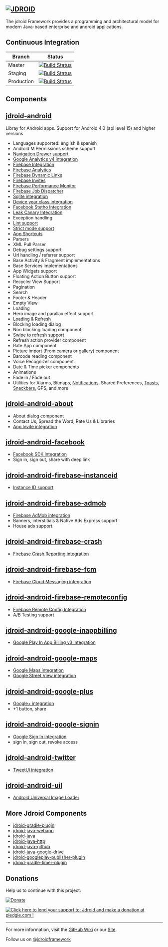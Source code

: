 [![JDROID](https://raw.githubusercontent.com/maxirosson/jdroid/gh-pages/images/logoDark.png)](http://jdroidframework.com/)
-----------

The jdroid Framework provides a programming and architectural model for modern Java-based enterprise and android applications.

Continuous Integration
-----------

|Branch|Status|
| ------------- | ------------- |
|Master|[![Build Status](https://api.travis-ci.org/maxirosson/jdroid.svg?branch=master)](https://travis-ci.org/maxirosson/jdroid)|
|Staging|[![Build Status](https://api.travis-ci.org/maxirosson/jdroid.svg?branch=staging)](https://travis-ci.org/maxirosson/jdroid)|
|Production|[![Build Status](https://api.travis-ci.org/maxirosson/jdroid.svg?branch=production)](https://travis-ci.org/maxirosson/jdroid)|

Components
--------------

## [jdroid-android](https://github.com/maxirosson/jdroid/wiki/jdroid-Android)

Libray for Android apps. Support for Android 4.0 (api level 15) and higher versions
* Languages supported: english & spanish
* Android M Permissions scheme support
* [Navigation Drawer support](https://developer.android.com/design/patterns/navigation-drawer.html)
* [Google Analytics v4 integration](https://developers.google.com/analytics/devguides/collection/android/v4/)
* [Firebase Integration](https://firebase.google.com/docs/)
 * [Firebase Analytics](https://firebase.google.com/docs/analytics/)
 * [Firebase Dynamic Links](https://firebase.google.com/docs/dynamic-links/)
 * [Firebase Invites](https://firebase.google.com/docs/invites/)
 * [Firebase Performance Monitor](https://firebase.google.com/docs/perf-mon/)
 * [Firebase Job Dispatcher](https://github.com/firebase/firebase-jobdispatcher-android)
* [Sqlite integration](https://sqlite.org/)
* [Device year class integration](https://github.com/facebook/device-year-class)
* [Facebook Stetho Integration](https://github.com/facebook/stetho)
* [Leak Canary Integration](https://github.com/square/leakcanary)
* Exception handling
* [Lint support](http://developer.android.com/tools/help/lint.html)
* [Strict mode support](http://developer.android.com/reference/android/os/StrictMode.html)
* [App Shortcuts](https://developer.android.com/guide/topics/ui/shortcuts.html)
* Parsers
 * XML Pull Parser
* Debug settings support
* Url handling / referrer support
* Base Activity & Fragment implementations
* Base Services implementations
* App Widgets support
* Floating Action Button support
* Recycler View Support
 * Pagination
 * Search
 * Footer & Header
 * Empty View
 * Loading
* Hero image and parallax effect support
* Loading & Refresh
 * Blocking loading dialog
 * Non blocking loading component
 * [Swipe to refresh support](http://developer.android.com/reference/android/support/v4/widget/SwipeRefreshLayout.html)
 * Refresh action provider component
* Rate App component
* Picture import (From camera or gallery) component
* Barcode reading component
* Voice Recognizer component
* Date & Time picker components
* Animations
 * Fade in / Fade out
* Utilities for Alarms, Bitmaps, [Notifications](http://developer.android.com/design/patterns/notifications.html), Shared Preferences, [Toasts](http://developer.android.com/guide/topics/ui/notifiers/toasts.html), [Snackbars](http://developer.android.com/reference/android/support/design/widget/Snackbar.html), GPS, and more

## [jdroid-android-about](https://github.com/maxirosson/jdroid/wiki/jdroid-Android)

* About dialog component
 * Contact Us, Spread the Word, Rate Us & Libraries
* [App Invite integration](https://developers.google.com/app-invites/android/)

## [jdroid-android-facebook](https://github.com/maxirosson/jdroid/wiki/jdroid-Android)

* [Facebook SDK integration](https://developers.facebook.com/docs/android/)
 * Sign in, sign out, share with deep link

## [jdroid-android-firebase-instanceid](https://github.com/maxirosson/jdroid/wiki/jdroid-Android)
* [Instance ID support](https://developers.google.com/instance-id/)

## [jdroid-android-firebase-admob](https://github.com/maxirosson/jdroid/wiki/jdroid-Android)

* [Firebase AdMob integration](https://firebase.google.com/docs/admob/)
 * Banners, interstitials & Native Ads Express support
* House ads support

## [jdroid-android-firebase-crash](https://github.com/maxirosson/jdroid/wiki/jdroid-Android)

* [Firebase Crash Reporting integration](https://firebase.google.com/docs/crash/)

## [jdroid-android-firebase-fcm](https://github.com/maxirosson/jdroid/wiki/jdroid-Android)

* [Firebase Cloud Messaging integration](https://firebase.google.com/docs/cloud-messaging/)
 
## [jdroid-android-firebase-remoteconfig](https://github.com/maxirosson/jdroid/wiki/jdroid-Android)

* [Firebase Remote Config Integration](https://firebase.google.com/docs/remote-config/)
 * A/B Testing support

## [jdroid-android-google-inappbilling](https://github.com/maxirosson/jdroid/wiki/jdroid-Android)

* [Google Play In App Billing v3 integration](http://developer.android.com/google/play/billing/index.html)

## [jdroid-android-google-maps](https://github.com/maxirosson/jdroid/wiki/jdroid-Android)

 * [Google Maps integration](http://developer.android.com/google/play-services/maps.html)
 * [Google Street View integration](https://developers.google.com/maps/documentation/android-api/streetview)

## [jdroid-android-google-plus](https://github.com/maxirosson/jdroid/wiki/jdroid-Android)

 * [Google+ integration](http://developer.android.com/google/play-services/plus.html)
  * +1 button, share

## [jdroid-android-google-signin](https://github.com/maxirosson/jdroid/wiki/jdroid-Android)

 * [Google Sign In integration](https://developers.google.com/identity/sign-in/android/)
  * sign in, sign out, revoke access
  
## [jdroid-android-twitter](https://github.com/maxirosson/jdroid/wiki/jdroid-Android)

 * [TweetUi integration](https://dev.twitter.com/twitterkit/android/overview)
 
## [jdroid-android-uil](https://github.com/maxirosson/jdroid/wiki/jdroid-Android)
 
 * [Android Universal Image Loader](https://github.com/nostra13/Android-Universal-Image-Loader)


More Jdroid Components
--------------
* [jdroid-gradle-plugin](https://github.com/maxirosson/jdroid-gradle-plugin)
* [jdroid-java-webapp](https://github.com/maxirosson/jdroid-java-webapp)
* [jdroid-java](https://github.com/maxirosson/jdroid-java)
* [jdroid-java-http](https://github.com/maxirosson/jdroid-java-http)
* [jdroid-java-github](https://github.com/maxirosson/jdroid-java-github)
* [jdroid-java-google-drive](https://github.com/maxirosson/jdroid-java-google-drive)
* [jdroid-googleplay-publisher-plugin](https://github.com/maxirosson/jdroid-googleplay-publisher-plugin)
* [jdroid-gradle-timer-plugin](https://github.com/maxirosson/jdroid-gradle-timer-plugin)

## Donations
Help us to continue with this project:

[![Donate](https://www.paypalobjects.com/en_US/i/btn/btn_donate_LG.gif)](https://www.paypal.com/cgi-bin/webscr?cmd=_s-xclick&hosted_button_id=2UEBTRTSCYA9L)

<a href='https://pledgie.com/campaigns/30030'><img alt='Click here to lend your support to: Jdroid and make a donation at pledgie.com !' src='https://pledgie.com/campaigns/30030.png?skin_name=chrome' border='0' ></a>

--------------
For more information, visit the [GitHub Wiki](https://github.com/maxirosson/jdroid/wiki) or our [Site](http://jdroidframework.com/).

Follow us on [@jdroidframework](https://twitter.com/jdroidframework)
